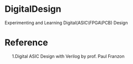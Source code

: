 # DigitalDesign
Experimenting and Learning Digital(ASIC\FPGA\PCB) Design

<h1>Reference</h1>
<ol>
1.Digital ASIC Design with Verilog by prof. Paul Franzon

</ol>

